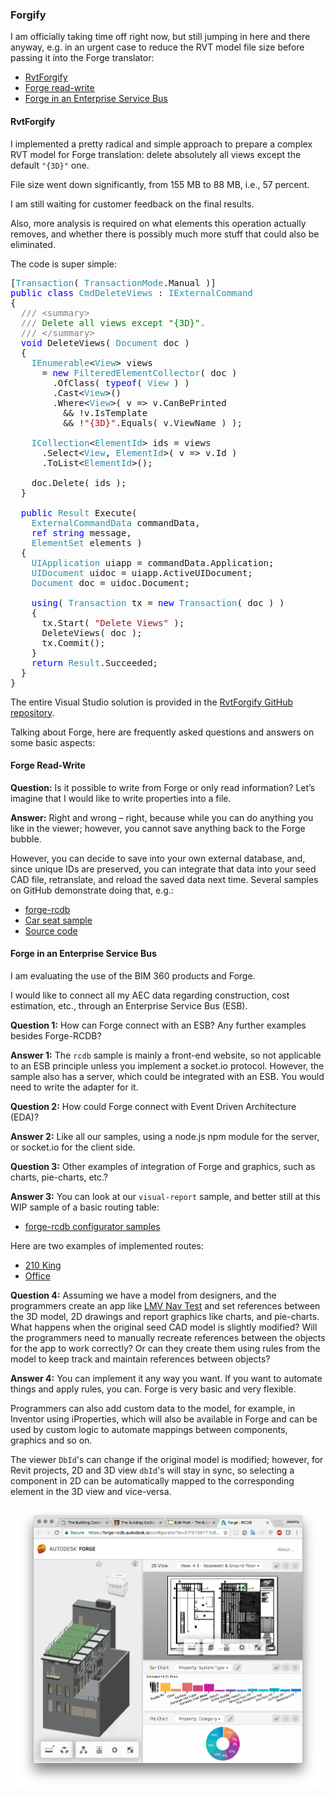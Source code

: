 <head>
<meta http-equiv="Content-Type" content="text/html; charset=utf-8">
<link rel="stylesheet" type="text/css" href="bc.css">
<!-- <script src="run_prettify.js" type="text/javascript"></script> --> 
<script src="https://cdn.rawgit.com/google/code-prettify/master/loader/run_prettify.js" type="text/javascript"></script>
</head>

<!---

- forge read-write
[Q] is it possible to write from Forge or only read information? Let’s imagine that you’d like to write properties into one file.
[A] right and wrong – right because while you can do anything in the viewer, you cannot save in the Forge bubble. However, you can decide to save into an external database and since unique IDs are preserved, you can reload the saved data next time. We got samples on GitHub doing that, e.g.,
https://forge-rcdb.autodesk.io/
https://forge-rcdb.autodesk.io/viewer?id=57efaead77c8eb0a560ef465
https://github.com/Autodesk-Forge/forge-rcdb.nodejs

I am evaluating the use of the BIM 360 products and Forge.
I would like to connect all my AEC data regarding construction, cost estimation, etc., through an Enterprise Service Bus (ESB).
[Q1] How can Forge connect with an ESB? Any further examples besides Forge-RCDB?
[A1] Rc-db sample is mainly a front-end website, so not applicable to an ESB principle unless you implement a socket.io protocol. However, the sample also has a server, which could be integrated with an ESB. You would need to write the adapter for it.
[Q2] How Forge could connect with Event Driven Architecture (EDA)?
[A2] Like all our samples, using an node.js npm module for the server, or socket.io for the client side.
[Q3] Other examples of integration Forge and graphics, such as charts, pie-charts, etc.?
[A3] Visual-report sample, and better still
https://forge-rcdb.autodesk.io/configurator?id=583ec7efebfb320e3cef26a5
https://forge-rcdb.autodesk.io/configurator?id=57f3739777c879f48ad54a44
Check this page for a basic routing table (WIP)
https://forge-rcdb.autodesk.io/configurator
[Q4] Assuming we have a model from designers, and the programmers create an app like this - https://calm-inlet-4387.herokuapp.com/ and set references between 3d -model, 2d – drawing and graphics (Chart, Pie-chart). What happens when the model is slightly modified? – geometry or properties - will the programmers need to manually recreate references between the objects for the app to work correctly? Or can they create it using rules from the model to keep track and maintain references between objects?
[A4] You can implement it any way you want. If you want to automate things and apply rules, you can. Forge is very basic and very flexible.
Programmers can also add custom data to the model, for example in Inventor using iProperties, which will also be available in Forge and can be used by custom logic to automate mappings between components, graphics and so on ... DbIds in viewer can change if original model is modified, however, for Revit projects, 2D/3D views dbIds will stay in sync: selecting a component in 2D can be automatically mapped to the corresponding element in the 3D view and vice-versa.

Forgify prepare a complex RVT model for Forge translation #RevitAPI @AutodeskRevit #aec #bim #dynamobim @AutodeskForge

I am officially taking time off right now, but still jumping in here and there anyway, e.g. in an urgent case to reduce the RVT model file size before passing it into the Forge translator
&ndash; RvtForgify
&ndash; Forge read-write
&ndash; Forge in an Enterprise Service Bus...

-->

### Forgify

I am officially taking time off right now, but still jumping in here and there anyway, e.g. in an urgent case to reduce the RVT model file size before passing it into the Forge translator:

- [RvtForgify](#2)
- [Forge read-write](#3)
- [Forge in an Enterprise Service Bus](#4)


#### <a name="2"></a>RvtForgify

I implemented a pretty radical and simple approach to prepare a complex RVT model for Forge translation: delete absolutely all views except the default `"{3D}"` one.

File size went down significantly, from 155 MB to 88 MB, i.e., 57 percent.

I am still waiting for customer feedback on the final results.

Also, more analysis is required on what elements this operation actually removes, and whether there is possibly much more stuff that could also be eliminated.

The code is super simple:

<pre class="code">
[<span style="color:#2b91af;">Transaction</span>(&nbsp;<span style="color:#2b91af;">TransactionMode</span>.Manual&nbsp;)]
<span style="color:blue;">public</span>&nbsp;<span style="color:blue;">class</span>&nbsp;<span style="color:#2b91af;">CmdDeleteViews</span>&nbsp;:&nbsp;<span style="color:#2b91af;">IExternalCommand</span>
{
&nbsp;&nbsp;<span style="color:gray;">///</span><span style="color:green;">&nbsp;</span><span style="color:gray;">&lt;</span><span style="color:gray;">summary</span><span style="color:gray;">&gt;</span>
&nbsp;&nbsp;<span style="color:gray;">///</span><span style="color:green;">&nbsp;Delete&nbsp;all&nbsp;views&nbsp;except&nbsp;&quot;{3D}&quot;.</span>
&nbsp;&nbsp;<span style="color:gray;">///</span><span style="color:green;">&nbsp;</span><span style="color:gray;">&lt;/</span><span style="color:gray;">summary</span><span style="color:gray;">&gt;</span>
&nbsp;&nbsp;<span style="color:blue;">void</span>&nbsp;DeleteViews(&nbsp;<span style="color:#2b91af;">Document</span>&nbsp;doc&nbsp;)
&nbsp;&nbsp;{
&nbsp;&nbsp;&nbsp;&nbsp;<span style="color:#2b91af;">IEnumerable</span>&lt;<span style="color:#2b91af;">View</span>&gt;&nbsp;views
&nbsp;&nbsp;&nbsp;&nbsp;&nbsp;&nbsp;=&nbsp;<span style="color:blue;">new</span>&nbsp;<span style="color:#2b91af;">FilteredElementCollector</span>(&nbsp;doc&nbsp;)
&nbsp;&nbsp;&nbsp;&nbsp;&nbsp;&nbsp;&nbsp;&nbsp;.OfClass(&nbsp;<span style="color:blue;">typeof</span>(&nbsp;<span style="color:#2b91af;">View</span>&nbsp;)&nbsp;)
&nbsp;&nbsp;&nbsp;&nbsp;&nbsp;&nbsp;&nbsp;&nbsp;.Cast&lt;<span style="color:#2b91af;">View</span>&gt;()
&nbsp;&nbsp;&nbsp;&nbsp;&nbsp;&nbsp;&nbsp;&nbsp;.Where&lt;<span style="color:#2b91af;">View</span>&gt;(&nbsp;v&nbsp;=&gt;&nbsp;v.CanBePrinted
&nbsp;&nbsp;&nbsp;&nbsp;&nbsp;&nbsp;&nbsp;&nbsp;&nbsp;&nbsp;&amp;&amp;&nbsp;!v.IsTemplate
&nbsp;&nbsp;&nbsp;&nbsp;&nbsp;&nbsp;&nbsp;&nbsp;&nbsp;&nbsp;&amp;&amp;&nbsp;!<span style="color:#a31515;">&quot;{3D}&quot;</span>.Equals(&nbsp;v.ViewName&nbsp;)&nbsp;);
 
&nbsp;&nbsp;&nbsp;&nbsp;<span style="color:#2b91af;">ICollection</span>&lt;<span style="color:#2b91af;">ElementId</span>&gt;&nbsp;ids&nbsp;=&nbsp;views
&nbsp;&nbsp;&nbsp;&nbsp;&nbsp;&nbsp;.Select&lt;<span style="color:#2b91af;">View</span>,&nbsp;<span style="color:#2b91af;">ElementId</span>&gt;(&nbsp;v&nbsp;=&gt;&nbsp;v.Id&nbsp;)
&nbsp;&nbsp;&nbsp;&nbsp;&nbsp;&nbsp;.ToList&lt;<span style="color:#2b91af;">ElementId</span>&gt;();
 
&nbsp;&nbsp;&nbsp;&nbsp;doc.Delete(&nbsp;ids&nbsp;);
&nbsp;&nbsp;}
 
&nbsp;&nbsp;<span style="color:blue;">public</span>&nbsp;<span style="color:#2b91af;">Result</span>&nbsp;Execute(
&nbsp;&nbsp;&nbsp;&nbsp;<span style="color:#2b91af;">ExternalCommandData</span>&nbsp;commandData,
&nbsp;&nbsp;&nbsp;&nbsp;<span style="color:blue;">ref</span>&nbsp;<span style="color:blue;">string</span>&nbsp;message,
&nbsp;&nbsp;&nbsp;&nbsp;<span style="color:#2b91af;">ElementSet</span>&nbsp;elements&nbsp;)
&nbsp;&nbsp;{
&nbsp;&nbsp;&nbsp;&nbsp;<span style="color:#2b91af;">UIApplication</span>&nbsp;uiapp&nbsp;=&nbsp;commandData.Application;
&nbsp;&nbsp;&nbsp;&nbsp;<span style="color:#2b91af;">UIDocument</span>&nbsp;uidoc&nbsp;=&nbsp;uiapp.ActiveUIDocument;
&nbsp;&nbsp;&nbsp;&nbsp;<span style="color:#2b91af;">Document</span>&nbsp;doc&nbsp;=&nbsp;uidoc.Document;
 
&nbsp;&nbsp;&nbsp;&nbsp;<span style="color:blue;">using</span>(&nbsp;<span style="color:#2b91af;">Transaction</span>&nbsp;tx&nbsp;=&nbsp;<span style="color:blue;">new</span>&nbsp;<span style="color:#2b91af;">Transaction</span>(&nbsp;doc&nbsp;)&nbsp;)
&nbsp;&nbsp;&nbsp;&nbsp;{
&nbsp;&nbsp;&nbsp;&nbsp;&nbsp;&nbsp;tx.Start(&nbsp;<span style="color:#a31515;">&quot;Delete&nbsp;Views&quot;</span>&nbsp;);
&nbsp;&nbsp;&nbsp;&nbsp;&nbsp;&nbsp;DeleteViews(&nbsp;doc&nbsp;);
&nbsp;&nbsp;&nbsp;&nbsp;&nbsp;&nbsp;tx.Commit();
&nbsp;&nbsp;&nbsp;&nbsp;}
&nbsp;&nbsp;&nbsp;&nbsp;<span style="color:blue;">return</span>&nbsp;<span style="color:#2b91af;">Result</span>.Succeeded;
&nbsp;&nbsp;}
}
</pre>

The entire Visual Studio solution is provided in
the [RvtForgify GitHub repository](https://github.com/jeremytammik/RvtForgify).

Talking about Forge, here are frequently asked questions and answers on some basic aspects:

#### <a name="3"></a>Forge Read-Write

**Question:** Is it possible to write from Forge or only read information?
Let’s imagine that I would like to write properties into a file.

**Answer:** Right and wrong &ndash; right, because while you can do anything you like in the viewer; however, you cannot save anything back to the Forge bubble.

However, you can decide to save into your own external database, and, since unique IDs are preserved, you can integrate that data into your seed CAD file, retranslate, and reload the saved data next time. Several samples on GitHub demonstrate doing that, e.g.:

- [forge-rcdb](https://forge-rcdb.autodesk.io)
- [Car seat sample](https://forge-rcdb.autodesk.io/viewer?id=57efaead77c8eb0a560ef465)
- [Source code](https://github.com/Autodesk-Forge/forge-rcdb.nodejs)

#### <a name="4"></a>Forge in an Enterprise Service Bus

I am evaluating the use of the BIM 360 products and Forge.

I would like to connect all my AEC data regarding construction, cost estimation, etc., through an Enterprise Service Bus (ESB).

**Question 1:** How can Forge connect with an ESB? Any further examples besides Forge-RCDB?

**Answer 1:** The `rcdb` sample is mainly a front-end website, so not applicable to an ESB principle unless you implement a socket.io protocol. However, the sample also has a server, which could be integrated with an ESB. You would need to write the adapter for it.

**Question 2:** How could Forge connect with Event Driven Architecture (EDA)?

**Answer 2:** Like all our samples, using a node.js npm module for the server, or socket.io for the client side.

**Question 3:** Other examples of integration of Forge and graphics, such as charts, pie-charts, etc.?

**Answer 3:** You can look at our `visual-report` sample, and better still at this WIP sample of a basic routing table:

- [forge-rcdb configurator samples](https://forge-rcdb.autodesk.io/configurator)

Here are two examples of implemented routes:

- [210 King](https://forge-rcdb.autodesk.io/configurator?id=583ec7efebfb320e3cef26a5)
- [Office](https://forge-rcdb.autodesk.io/configurator?id=57f3739777c879f48ad54a44)

**Question 4:** Assuming we have a model from designers, and the programmers create an app like [LMV Nav Test](https://calm-inlet-4387.herokuapp.com) and set references between the 3D model, 2D drawings and report graphics like charts, and pie-charts. What happens when the original seed CAD model is slightly modified? Will the programmers need to manually recreate references between the objects for the app to work correctly? Or can they create them using rules from the model to keep track and maintain references between objects?

**Answer 4:** You can implement it any way you want. If you want to automate things and apply rules, you can. Forge is very basic and very flexible.

Programmers can also add custom data to the model, for example, in Inventor using iProperties, which will also be available in Forge and can be used by custom logic to automate mappings between components, graphics and so on.

The viewer `DbId`'s can change if the original model is modified; however, for Revit projects, 2D and 3D view `dbId`'s will stay in sync, so selecting a component in 2D can be automatically mapped to the corresponding element in the 3D view and vice-versa.


<center>
<img src="img/forge_rcdb_office.png" alt="Forge RCDB Office sample" width="486"/>
</center>



